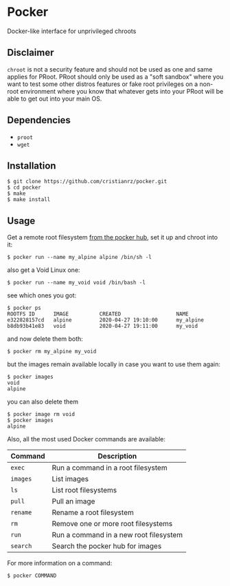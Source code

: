 # Pocker

Docker-like interface for unprivileged chroots

## Disclaimer

`chroot` is not a security feature and should not be used as one and same
applies for PRoot. PRoot should only be used as a "soft sandbox" where
you want to test some other distros features or fake root privileges on a
non-root environment where you know that whatever gets into your PRoot will
be able to get out into your main OS.

## Dependencies

* `proot`
* `wget`

## Installation

```
$ git clone https://github.com/cristianrz/pocker.git
$ cd pocker
$ make
$ make install
```

## Usage

Get a remote root filesystem [from the pocker hub](https://github.com/cristianrz/pocker-hub/tree/master/library), set it up and chroot into it:

```
$ pocker run --name my_alpine alpine /bin/sh -l
```

also get a Void Linux one:

```
$ pocker run --name my_void void /bin/bash -l
```

see which ones you got:

```
$ pocker ps
ROOTFS ID      IMAGE          CREATED                  NAME
e322828157cd   alpine         2020-04-27 19:10:00      my_alpine
b8db93b41e83   void           2020-04-27 19:11:00      my_void
```

and now delete them both:

```
$ pocker rm my_alpine my_void
```

but the images remain available locally in case you want to use them again:

```
$ pocker images
void
alpine
```

you can also delete them

```
$ pocker image rm void
$ pocker images
alpine
```

Also, all the most used Docker commands are available:

| **Command** | **Description**                        |
| ---         | ---                                    |
| `exec`      | Run a command in a root filesystem     |
| `images`    | List images                            |
| `ls`        | List root filesystems                  |
| `pull`      | Pull an image                          |
| `rename`    | Rename a root filesystem               |
| `rm`        | Remove one or more root filesystems    |
| `run`       | Run a command in a new root filesystem |
| `search`    | Search the pocker hub for images       |

For more information on a command:

```
$ pocker COMMAND
```
